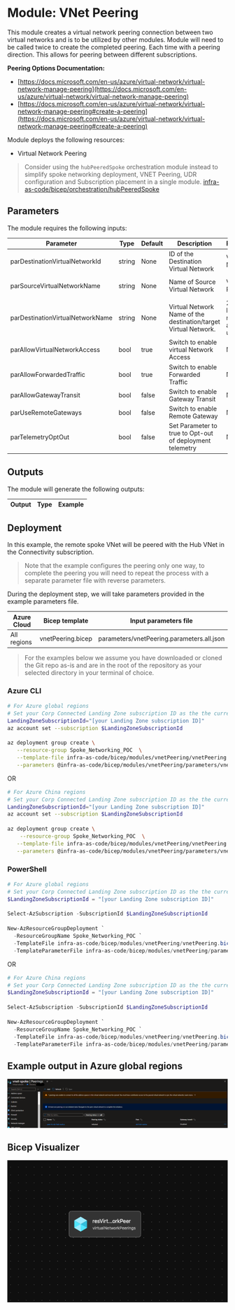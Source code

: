 # Module: VNet Peering

This module creates a virtual network peering connection between two virtual networks and is to be utilized by other modules. Module will need to be called twice to create the completed peering.  Each time with a peering direction. This allows for peering between different subscriptions.  

**Peering Options Documentation:**

- [https://docs.microsoft.com/en-us/azure/virtual-network/virtual-network-manage-peering](https://docs.microsoft.com/en-us/azure/virtual-network/virtual-network-manage-peering)
- [https://docs.microsoft.com/en-us/azure/virtual-network/virtual-network-manage-peering#create-a-peering](https://docs.microsoft.com/en-us/azure/virtual-network/virtual-network-manage-peering#create-a-peering)

Module deploys the following resources:

- Virtual Network Peering

> Consider using the `hubPeeredSpoke` orchestration module instead to simplify spoke networking deployment, VNET Peering, UDR configuration and Subscription placement in a single module. [infra-as-code/bicep/orchestration/hubPeeredSpoke](https://github.com/Evilazaro/ALZ-Bicep/tree/main/infra-as-code/bicep/orchestration/hubPeeredSpoke)

## Parameters

The module requires the following inputs:

 | Parameter                        | Type   | Default | Description                                                     | Requirement                                  | Example         |
 | -------------------------------- | ------ | ------- | --------------------------------------------------------------- | -------------------------------------------- | --------------- |
 | parDestinationVirtualNetworkId   | string | None    | ID of the Destination Virtual Network                           | Valid Virtual Network ID                     |
 | parSourceVirtualNetworkName      | string | None    | Name of Source Virtual Network                                  | Valid Azure Region                           | alz-spk-eastus2 |
 | parDestinationVirtualNetworkName | string | None    | Virtual Network Name of the destination/target Virtual Network. | 2-64 char, letters, numbers, and underscores | alz-hub-eastus2 |
 | parAllowVirtualNetworkAccess     | bool   | true    | Switch to enable virtual Network Access                         | None                                         | true            |
 | parAllowForwardedTraffic         | bool   | true    | Switch to enable Forwarded Traffic                              | None                                         | true            |
 | parAllowGatewayTransit           | bool   | false   | Switch to enable Gateway Transit                                | None                                         | false           |
 | parUseRemoteGateways             | bool   | false   | Switch to enable Remote Gateway                                 | None                                         | false           |
 | parTelemetryOptOut               | bool   | false   | Set Parameter to true to Opt-out of deployment telemetry        | None                                         | false           |

## Outputs

The module will generate the following outputs:

| Output | Type | Example |
| ------ | ---- | ------- |

## Deployment

In this example, the remote spoke VNet will be peered with the Hub VNet in the Connectivity subscription.

> Note that the example configures the peering only one way, to complete the peering you will need to repeat the process with a separate parameter file with reverse parameters.

During the deployment step, we will take parameters provided in the example parameters file.

 | Azure Cloud    | Bicep template      | Input parameters file                    |
 | -------------- | ------------------- | ---------------------------------------- |
 | All  regions | vnetPeering.bicep | parameters/vnetPeering.parameters.all.json    |

> For the examples below we assume you have downloaded or cloned the Git repo as-is and are in the root of the repository as your selected directory in your terminal of choice.

### Azure CLI
```bash
# For Azure global regions
# Set your Corp Connected Landing Zone subscription ID as the the current subscription 
LandingZoneSubscriptionId="[your Landing Zone subscription ID]"
az account set --subscription $LandingZoneSubscriptionId

az deployment group create \
   --resource-group Spoke_Networking_POC  \
   --template-file infra-as-code/bicep/modules/vnetPeering/vnetPeering.bicep \
   --parameters @infra-as-code/bicep/modules/vnetPeering/parameters/vnetPeering.parameters.all.json
```
OR
```bash
# For Azure China regions
# Set your Corp Connected Landing Zone subscription ID as the the current subscription 
LandingZoneSubscriptionId="[your Landing Zone subscription ID]"
az account set --subscription $LandingZoneSubscriptionId

az deployment group create \
    --resource-group Spoke_Networking_POC  \
   --template-file infra-as-code/bicep/modules/vnetPeering/vnetPeering.bicep \
   --parameters @infra-as-code/bicep/modules/vnetPeering/parameters/vnetPeering.parameters.all.json
```

### PowerShell

```powershell
# For Azure global regions
# Set your Corp Connected Landing Zone subscription ID as the the current subscription 
$LandingZoneSubscriptionId = "[your Landing Zone subscription ID]"

Select-AzSubscription -SubscriptionId $LandingZoneSubscriptionId

New-AzResourceGroupDeployment `
  -ResourceGroupName Spoke_Networking_POC `
  -TemplateFile infra-as-code/bicep/modules/vnetPeering/vnetPeering.bicep `
  -TemplateParameterFile infra-as-code/bicep/modules/vnetPeering/parameters/vnetPeering.parameters.all.json
```
OR
```powershell
# For Azure China regions
# Set your Corp Connected Landing Zone subscription ID as the the current subscription 
$LandingZoneSubscriptionId = "[your Landing Zone subscription ID]"

Select-AzSubscription -SubscriptionId $LandingZoneSubscriptionId

New-AzResourceGroupDeployment `
  -ResourceGroupName Spoke_Networking_POC `
  -TemplateFile infra-as-code/bicep/modules/vnetPeering/vnetPeering.bicep `
  -TemplateParameterFile infra-as-code/bicep/modules/vnetPeering/parameters/vnetPeering.parameters.all.json
```

## Example output in Azure global regions

![Example Deployment Output](media/exampleDeploymentOutput.png "Example Deployment Output in Azure global regions")

## Bicep Visualizer

![Bicep Visualizer](media/bicepVisualizer.png "Bicep Visualizer")
